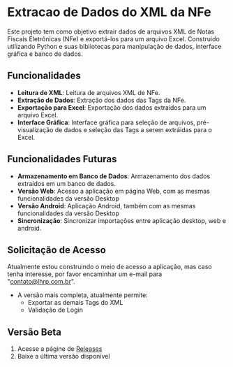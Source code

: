 # Extracao de Dados do XML da NFe

Este projeto tem como objetivo extrair dados de arquivos XML de Notas Fiscais Eletrônicas (NFe) e exportá-los para um arquivo Excel. Construido utilizando Python e suas bibliotecas para manipulação de dados, interface gráfica e banco de dados.

## Funcionalidades

- **Leitura de XML**: Leitura de arquivos XML de NFe.
- **Extração de Dados**: Extração dos dados das Tags da NFe.
- **Exportação para Excel**: Exportação dos dados extraídos para um arquivo Excel.
- **Interface Gráfica**: Interface gráfica para seleção de arquivos, pré-visualização de dados e seleção das Tags a serem extráidas para o Excel.

## Funcionalidades Futuras
- **Armazenamento em Banco de Dados**: Armazenamento dos dados extraídos em um banco de dados.
- **Versão Web**: Acesso a aplicação em página Web, com as mesmas funcionalidades da versão Desktop
- **Versão Android**: Aplicação Android, também com as mesmas funcionalidades da versão Desktop
- **Sincronização**: Sincronizar importações entre aplicação desktop, web e android.

## Solicitação de Acesso

Atualmente estou construindo o meio de acesso a aplicação, mas caso tenha interesse, por favor encaminhar um e-mail para "contato@lhrp.com.br".

* A versão mais completa, atualmente permite:
  * Exportar as demais Tags do XML
  * Validação de Login

<!-- Este projeto é privado e pago. Para solicitar acesso, siga os passos abaixo:

1. Envie um e-mail para `teste@dominio.com` com o assunto "Solicitação de Acesso - ExtracaoDadosXMLNFe".
2. No corpo do e-mail, inclua as seguintes informações:
    - Nome completo
    - Empresa/Organização
    - Motivo pelo qual deseja acessar o projeto
    - Plano de pagamento desejado (mensal/anual)
3. Após o recebimento do e-mail, entraremos em contato com mais detalhes sobre o processo de pagamento e concessão de acesso. -->

## Versão Beta

1. Acesse a págine de [Releases](https://github.com/lhrp/aplicacaoExtracaoDadosXMLNFe/releases/tag/BetaVersion)
2. Baixe a última versão disponível
